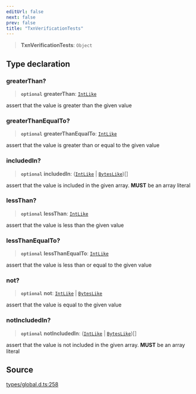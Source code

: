 ```yaml
---
editUrl: false
next: false
prev: false
title: "TxnVerificationTests"
---
```


> **TxnVerificationTests**: `Object`

## Type declaration

### greaterThan?

> **`optional`** **greaterThan**: [`IntLike`](IntLike.md)

assert that the value is greater than the given value

### greaterThanEqualTo?

> **`optional`** **greaterThanEqualTo**: [`IntLike`](IntLike.md)

assert that the value is greater than or equal to the given value

### includedIn?

> **`optional`** **includedIn**: ([`IntLike`](IntLike.md) \| [`BytesLike`](BytesLike.md))[]

assert that the value is included in the given array. **MUST** be an array literal

### lessThan?

> **`optional`** **lessThan**: [`IntLike`](IntLike.md)

assert that the value is less than the given value

### lessThanEqualTo?

> **`optional`** **lessThanEqualTo**: [`IntLike`](IntLike.md)

assert that the value is less than or equal to the given value

### not?

> **`optional`** **not**: [`IntLike`](IntLike.md) \| [`BytesLike`](BytesLike.md)

assert that the value is equal to the given value

### notIncludedIn?

> **`optional`** **notIncludedIn**: ([`IntLike`](IntLike.md) \| [`BytesLike`](BytesLike.md))[]

assert that the value is not included in the given array. **MUST** be an array literal

## Source

[types/global.d.ts:258](https://github.com/algorandfoundation/tealscript/blob/e015f8b0/types/global.d.ts#L258)
